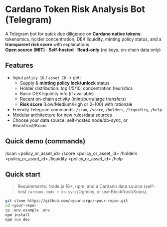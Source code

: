 # Cardano Token Risk Analysis Bot (Telegram)

A Telegram bot for quick due diligence on **Cardano native tokens**: tokenomics, holder concentration, DEX liquidity, minting policy status, and a **transparent risk score** with explanations.  
**Open source (MIT)** · **Self-hosted** · **Read-only** (no keys, on-chain data only)

## Features
- Input `policy ID` / `asset ID` → get:
  - Supply & **minting policy lock/unlock** status
  - Holder distribution: top 1/5/10, concentration heuristics
  - Basic DEX liquidity info (if available)
  - Recent on-chain activity (mint/burn/large transfers)
  - **Risk score** (Low/Medium/High or 0–100) with rationale
- Friendly Telegram commands: `/scan`, `/score`, `/holders`, `/liquidity`, `/help`
- Modular architecture for new rules/data sources
- Choose your data source: self-hosted node/db-sync, or Blockfrost/Koios

## Quick demo (commands)
/scan <policy_or_asset_id>
/score <policy_or_asset_id>
/holders <policy_or_asset_id>
/liquidity <policy_or_asset_id>
/help

## Quick start
> Requirements: Node.js 18+, npm, and a Cardano data source (self-host `cardano-node + db-sync`/Ogmios, or use Blockfrost/Koios).

```bash
git clone https://github.com/<your-org>/<your-repo>.git
cd <your-repo>
cp .env.example .env
npm install
npm run dev
